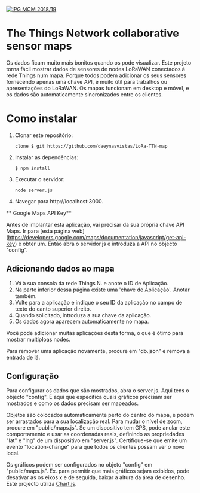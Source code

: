 <a href="http://mcm.ipg.pt"><img src="http://www.ipg.pt/website/imgs/logotipo_ipg.jpg" title="IPG(MCM)" alt="IPG MCM 2018/19"></a>

# The Things Network collaborative sensor maps

Os dados ficam muito mais bonitos quando os pode visualizar. Este projeto torna fácil mostrar dados de sensores de nodes LoRaWAN conectados à rede Things num mapa. Porque todos podem adicionar os seus sensores fornecendo apenas uma chave API, é muito útil para trabalhos ou apresentações do LoRaWAN. Os mapas funcionam em desktop e móvel, e os dados são automaticamente sincronizados entre os clientes.

# Como instalar

1. Clonar este repositório:

    ``
     clone $ git https://github.com/daeynasvistas/LoRa-TTN-map
    ``

1. Instalar as dependências:

    ``
    $ npm install
    ``

1. Executar o servidor:

    ``
     node server.js
    ``

1. Navegar para http://localhost:3000.


** Google Maps API Key**

Antes de implantar esta aplicação, vai precisar da sua própria chave API Maps. Ir para [esta página web] (https://developers.google.com/maps/documentation/javascript/get-api-key) e obter um. Então abra o servidor.js e introduza a API no objecto "config".

## Adicionando dados ao mapa

1. Vá à sua consola da rede Things N. e anote o ID de Aplicação.
1. Na parte inferior dessa página existe uma 'chave de Aplicação'. Anotar também.
1. Volte para a aplicação e indique o seu ID da aplicação no campo de texto do canto superior direito.
1. Quando solicitado, introduza a sua chave da aplicação.
1. Os dados agora aparecem automaticamente no mapa.

Você pode adicionar muitas aplicações desta forma, o que é ótimo para mostrar multiploas nodes.

Para remover uma aplicação novamente, procure em "db.json" e remova a entrada de lá.

## Configuração

Para configurar os dados que são mostrados, abra o server.js. Aqui tens o objecto "config". É aqui que especifica quais gráficos precisam ser mostrados e como os dados precisam ser mapeados.

Objetos são colocados automaticamente perto do centro do mapa, e podem ser arrastados para a sua localização real. Para mudar o nível de zoom, procure em "public/maps.js". Se um dispositivo tem GPS, pode anular este comportamento e usar as coordenadas reais, definindo as propriedades  "lat" e  "lng" de um dispositivo em "server.js". Certifique-se que emite um evento "location-change" para que todos os clientes possam ver o novo local.

Os gráficos podem ser configurados no objeto "config" em "public/maps.js". Ex. para permitir que mais gráficos sejam exibidos, pode desativar as os eixos x e de seguida, baixar a altura da área de desenho. Este projecto utiliza [Chart.js](http://www.chartjs.org/).

